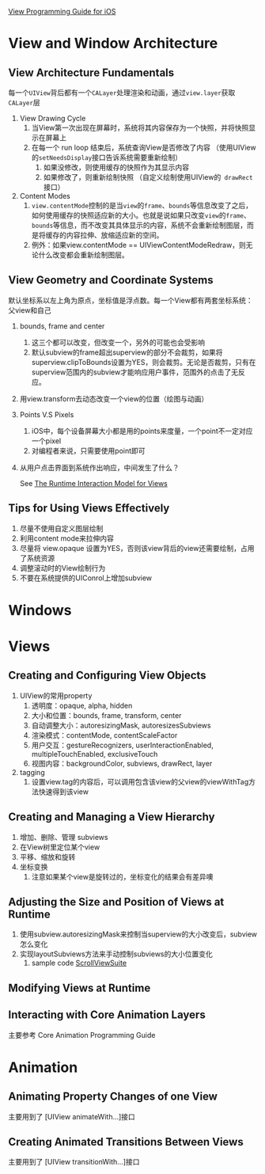 

[View Programming Guide for iOS](https://developer.apple.com/library/archive/documentation/WindowsViews/Conceptual/ViewPG_iPhoneOS/Introduction/Introduction.html#//apple_ref/doc/uid/TP40009503)

# View and Window Architecture

## View Architecture Fundamentals

每一个`UIView`背后都有一个`CALayer`处理渲染和动画，通过`view.layer`获取`CALayer`层

1. View Drawing Cycle
   1. 当View第一次出现在屏幕时，系统将其内容保存为一个快照，并将快照显示在屏幕上
   2. 在每一个 run loop 结束后，系统查询View是否修改了内容 （使用UIView的`setNeedsDisplay`接口告诉系统需要重新绘制）
      1. 如果没修改，则使用缓存的快照作为其显示内容
      2. 如果修改了，则重新绘制快照 （自定义绘制使用UIView的` drawRect`接口）
2. Content Modes
   1. `view.contentMode`控制的是当`view`的`frame`、`bounds`等信息改变了之后，如何使用缓存的快照适应新的大小。也就是说如果只改变`view`的`frame`、`bounds`等信息，而不改变其具体显示的内容，系统不会重新绘制图层，而是将缓存的内容拉伸、放缩适应新的空间。
   2. 例外：如果view.contentMode == UIViewContentModeRedraw，则无论什么改变都会重新绘制图层。

## View Geometry and Coordinate Systems

默认坐标系以左上角为原点，坐标值是浮点数。每一个View都有两套坐标系统：父view和自己

1. bounds, frame and center

   1. 这三个都可以改变，但改变一个，另外的可能也会受影响
   2. 默认subview的frame超出superview的部分不会裁剪，如果将superview.clipToBounds设置为YES，则会裁剪。无论是否裁剪，只有在superview范围内的subview才能响应用户事件，范围外的点击了无反应。

2. 用view.transform去动态改变一个view的位置（绘图与动画）

3. Points V.S Pixels

   1. iOS中，每个设备屏幕大小都是用的points来度量，一个point不一定对应一个pixel
   2. 对编程者来说，只需要使用point即可

4. 从用户点击界面到系统作出响应，中间发生了什么？

   See [The Runtime Interaction Model for Views](https://developer.apple.com/library/archive/documentation/WindowsViews/Conceptual/ViewPG_iPhoneOS/WindowsandViews/WindowsandViews.html#//apple_ref/doc/uid/TP40009503-CH2-SW1)

## Tips for Using Views Effectively

1. 尽量不使用自定义图层绘制
2. 利用content mode来拉伸内容
3. 尽量将 view.opaque 设置为YES，否则该view背后的view还需要绘制，占用了系统资源
4. 调整滚动时的View绘制行为
5. 不要在系统提供的UIConrol上增加subview



# Windows



# Views

## Creating and Configuring View Objects

1. UIView的常用property
   1. 透明度：opaque, alpha, hidden
   2. 大小和位置：bounds, frame, transform, center
   3. 自动调整大小：autoresizingMask, autoresizesSubviews
   4. 渲染模式：contentMode, contentScaleFactor
   5. 用户交互：gestureRecognizers, userInteractionEnabled, multipleTouchEnabled, exclusiveTouch
   6. 视图内容：backgroundColor, subviews, drawRect, layer
2. tagging
   1. 设置view.tag的内容后，可以调用包含该view的父view的viewWithTag方法快速得到该view

## Creating and Managing a View Hierarchy

1. 增加、删除、管理 subviews
2. 在View树里定位某个view
3. 平移、缩放和旋转
4. 坐标变换
   1. 注意如果某个view是旋转过的，坐标变化的结果会有差异噢

## Adjusting the Size and Position of Views at Runtime

1. 使用subview.autoresizingMask来控制当superview的大小改变后，subview怎么变化
2. 实现layoutSubviews方法来手动控制subviews的大小位置变化
   1. sample code [ScrollViewSuite](https://developer.apple.com/library/archive/samplecode/ScrollViewSuite/Introduction/Intro.html#//apple_ref/doc/uid/DTS40008904)

## Modifying Views at Runtime

## Interacting with Core Animation Layers

主要参考 Core Animation Programming Guide



# Animation

## Animating Property Changes of one View

主要用到了 [UIView animateWith...]接口

## Creating Animated Transitions Between Views

主要用到了 [UIView transitionWith...]接口



